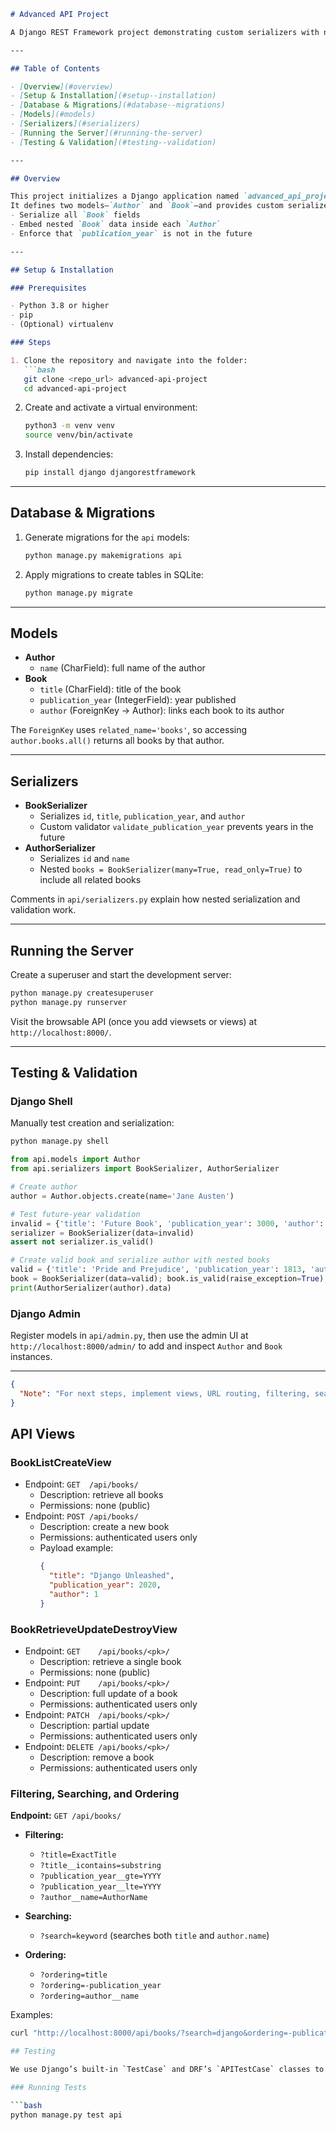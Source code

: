 ```markdown
# Advanced API Project

A Django REST Framework project demonstrating custom serializers with nested relationships and data validation for `Author` and `Book` models.

---

## Table of Contents

- [Overview](#overview)  
- [Setup & Installation](#setup--installation)  
- [Database & Migrations](#database--migrations)  
- [Models](#models)  
- [Serializers](#serializers)  
- [Running the Server](#running-the-server)  
- [Testing & Validation](#testing--validation)  

---

## Overview

This project initializes a Django application named `advanced_api_project` with an `api` app.  
It defines two models—`Author` and `Book`—and provides custom serializers to:  
- Serialize all `Book` fields  
- Embed nested `Book` data inside each `Author`  
- Enforce that `publication_year` is not in the future  

---

## Setup & Installation

### Prerequisites

- Python 3.8 or higher  
- pip  
- (Optional) virtualenv  

### Steps

1. Clone the repository and navigate into the folder:  
   ```bash
   git clone <repo_url> advanced-api-project
   cd advanced-api-project
   ```
2. Create and activate a virtual environment:  
   ```bash
   python3 -m venv venv
   source venv/bin/activate
   ```
3. Install dependencies:  
   ```bash
   pip install django djangorestframework
   ```

---

## Database & Migrations

1. Generate migrations for the `api` models:  
   ```bash
   python manage.py makemigrations api
   ```
2. Apply migrations to create tables in SQLite:  
   ```bash
   python manage.py migrate
   ```

---

## Models

- **Author**  
  - `name` (CharField): full name of the author  
- **Book**  
  - `title` (CharField): title of the book  
  - `publication_year` (IntegerField): year published  
  - `author` (ForeignKey → Author): links each book to its author  

The `ForeignKey` uses `related_name='books'`, so accessing `author.books.all()` returns all books by that author.

---

## Serializers

- **BookSerializer**  
  - Serializes `id`, `title`, `publication_year`, and `author`  
  - Custom validator `validate_publication_year` prevents years in the future  
- **AuthorSerializer**  
  - Serializes `id` and `name`  
  - Nested `books = BookSerializer(many=True, read_only=True)` to include all related books  

Comments in `api/serializers.py` explain how nested serialization and validation work.

---

## Running the Server

Create a superuser and start the development server:

```bash
python manage.py createsuperuser
python manage.py runserver
```

Visit the browsable API (once you add viewsets or views) at `http://localhost:8000/`.

---

## Testing & Validation

### Django Shell

Manually test creation and serialization:

```bash
python manage.py shell
```

```python
from api.models import Author
from api.serializers import BookSerializer, AuthorSerializer

# Create author
author = Author.objects.create(name='Jane Austen')

# Test future-year validation
invalid = {'title': 'Future Book', 'publication_year': 3000, 'author': author.id}
serializer = BookSerializer(data=invalid)
assert not serializer.is_valid()

# Create valid book and serialize author with nested books
valid = {'title': 'Pride and Prejudice', 'publication_year': 1813, 'author': author.id}
book = BookSerializer(data=valid); book.is_valid(raise_exception=True); book.save()
print(AuthorSerializer(author).data)
```

### Django Admin

Register models in `api/admin.py`, then use the admin UI at `http://localhost:8000/admin/` to add and inspect `Author` and `Book` instances.

---

```json
{
  "Note": "For next steps, implement views, URL routing, filtering, searching, ordering, and comprehensive unit tests."
}
```

## API Views

### BookListCreateView

- Endpoint: `GET  /api/books/`  
  - Description: retrieve all books  
  - Permissions: none (public)  
- Endpoint: `POST /api/books/`  
  - Description: create a new book  
  - Permissions: authenticated users only  
  - Payload example:  
    ```json
    {
      "title": "Django Unleashed",
      "publication_year": 2020,
      "author": 1
    }
    ```

### BookRetrieveUpdateDestroyView

- Endpoint: `GET    /api/books/<pk>/`  
  - Description: retrieve a single book  
  - Permissions: none (public)  
- Endpoint: `PUT    /api/books/<pk>/`  
  - Description: full update of a book  
  - Permissions: authenticated users only  
- Endpoint: `PATCH  /api/books/<pk>/`  
  - Description: partial update  
  - Permissions: authenticated users only  
- Endpoint: `DELETE /api/books/<pk>/`  
  - Description: remove a book  
  - Permissions: authenticated users only  

### Filtering, Searching, and Ordering

**Endpoint:** `GET /api/books/`

- **Filtering:**  
  - `?title=ExactTitle`  
  - `?title__icontains=substring`  
  - `?publication_year__gte=YYYY`  
  - `?publication_year__lte=YYYY`  
  - `?author__name=AuthorName`

- **Searching:**  
  - `?search=keyword` (searches both `title` and `author.name`)

- **Ordering:**  
  - `?ordering=title`  
  - `?ordering=-publication_year`  
  - `?ordering=author__name`

Examples:

```bash
curl "http://localhost:8000/api/books/?search=django&ordering=-publication_year"

## Testing

We use Django’s built-in `TestCase` and DRF’s `APITestCase` classes to verify our API endpoints.

### Running Tests

```bash
python manage.py test api
